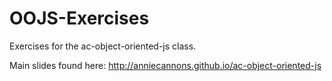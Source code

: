 # OOJS-Exercises

Exercises for the ac-object-oriented-js class.

Main slides found here: http://anniecannons.github.io/ac-object-oriented-js
